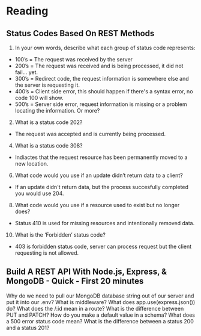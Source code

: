 # Reading

## Status Codes Based On REST Methods

1. In your own words, describe what each group of status code represents:

- 100’s = The request was received by the server
- 200’s = The request was received and is being processed, it did not fail... yet.
- 300’s = Redirect code, the request information is somewhere else and the server is requesting it.
- 400’s = Client side error, this should happen if there's a syntax error, no code 100 will show.
- 500’s = Server side error, request information is missing or a problem locating the information. Or more?

2. What is a status code 202?
  - The request was accepted and is currently being processed.
4. What is a status code 308?
  - Indiactes that the request resource has been permanently moved to a new location.
6. What code would you use if an update didn’t return data to a client?
  - If an update didn't return data, but the process succesfully completed you would use 204.
8. What code would you use if a resource used to exist but no longer does?
  - Status 410 is used for missing resources and intentionally removed data.
10. What is the ‘Forbidden’ status code?
  - 403 is forbidden status code, server can process request but the client requesting is not allowed.

## Build A REST API With Node.js, Express, & MongoDB - Quick - First 20 minutes

Why do we need to pull our MongoDB database string out of our server and put it into our .env?
What is middleware?
What does app.use(express.json()) do?
What does the /:id mean in a route?
What is the difference between PUT and PATCH?
How do you make a default value in a schema?
What does a 500 error status code mean?
What is the difference between a status 200 and a status 201?
